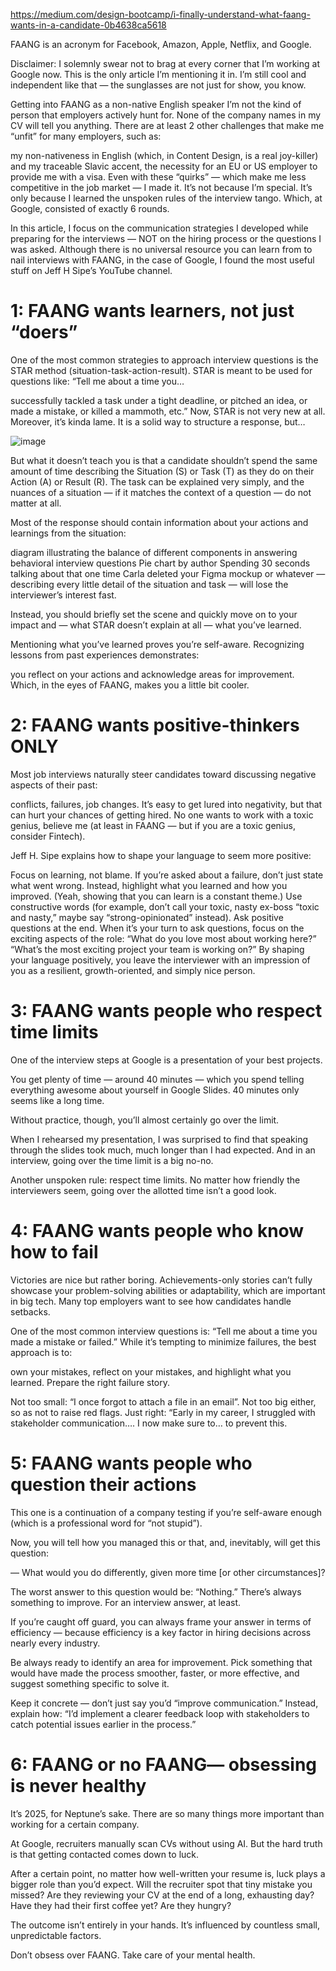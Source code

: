 https://medium.com/design-bootcamp/i-finally-understand-what-faang-wants-in-a-candidate-0b4638ca5618 

FAANG is an acronym for Facebook, Amazon, Apple, Netflix, and Google.

Disclaimer: I solemnly swear not to brag at every corner that I’m working at Google now. This is the only article I’m mentioning it in. I’m still cool and independent like that — the sunglasses are not just for show, you know.

Getting into FAANG as a non-native English speaker
I’m not the kind of person that employers actively hunt for. None of the company names in my CV will tell you anything. There are at least 2 other challenges that make me “unfit” for many employers, such as:

my non-nativeness in English (which, in Content Design, is a real joy-killer) and my traceable Slavic accent,
the necessity for an EU or US employer to provide me with a visa.
Even with these “quirks” — which make me less competitive in the job market — I made it. It’s not because I’m special. It’s only because I learned the unspoken rules of the interview tango. Which, at Google, consisted of exactly 6 rounds.

In this article, I focus on the communication strategies I developed while preparing for the interviews — NOT on the hiring process or the questions I was asked. Although there is no universal resource you can learn from to nail interviews with FAANG, in the case of Google, I found the most useful stuff on Jeff H Sipe’s YouTube channel.

# 1: FAANG wants learners, not just “doers”
One of the most common strategies to approach interview questions is the STAR method (situation-task-action-result). STAR is meant to be used for questions like: “Tell me about a time you…

successfully tackled a task under a tight deadline, or
pitched an idea, or
made a mistake, or
killed a mammoth,
etc.”
Now, STAR is not very new at all. Moreover, it’s kinda lame. It is a solid way to structure a response, but…

![image](https://github.com/user-attachments/assets/d8bad43e-44dd-45fb-8324-b67fb46b9a89)

But what it doesn’t teach you is that a candidate shouldn’t spend the same amount of time describing the Situation (S) or Task (T) as they do on their Action (A) or Result (R). The task can be explained very simply, and the nuances of a situation — if it matches the context of a question — do not matter at all.

Most of the response should contain information about your actions and learnings from the situation:

diagram illustrating the balance of different components in answering behavioral interview questions
Pie chart by author
Spending 30 seconds talking about that one time Carla deleted your Figma mockup or whatever — describing every little detail of the situation and task — will lose the interviewer’s interest fast.

Instead, you should briefly set the scene and quickly move on to your impact and — what STAR doesn’t explain at all — what you’ve learned.

Mentioning what you’ve learned proves you’re self-aware. Recognizing lessons from past experiences demonstrates:

you reflect on your actions and
acknowledge areas for improvement.
Which, in the eyes of FAANG, makes you a little bit cooler.

# 2: FAANG wants positive-thinkers ONLY
Most job interviews naturally steer candidates toward discussing negative aspects of their past:

conflicts,
failures,
job changes.
It’s easy to get lured into negativity, but that can hurt your chances of getting hired. No one wants to work with a toxic genius, believe me (at least in FAANG — but if you are a toxic genius, consider Fintech).

Jeff H. Sipe explains how to shape your language to seem more positive:

Focus on learning, not blame. If you’re asked about a failure, don’t just state what went wrong. Instead, highlight what you learned and how you improved. (Yeah, showing that you can learn is a constant theme.)
Use constructive words (for example, don’t call your toxic, nasty ex-boss “toxic and nasty,” maybe say “strong-opinionated” instead).
Ask positive questions at the end. When it’s your turn to ask questions, focus on the exciting aspects of the role:
“What do you love most about working here?”
“What’s the most exciting project your team is working on?”
By shaping your language positively, you leave the interviewer with an impression of you as a resilient, growth-oriented, and simply nice person.

# 3: FAANG wants people who respect time limits
One of the interview steps at Google is a presentation of your best projects.

You get plenty of time — around 40 minutes — which you spend telling everything awesome about yourself in Google Slides. 40 minutes only seems like a long time.

Without practice, though, you’ll almost certainly go over the limit.

When I rehearsed my presentation, I was surprised to find that speaking through the slides took much, much longer than I had expected. And in an interview, going over the time limit is a big no-no.

Another unspoken rule: respect time limits. No matter how friendly the interviewers seem, going over the allotted time isn’t a good look.

# 4: FAANG wants people who know how to fail
Victories are nice but rather boring. Achievements-only stories can’t fully showcase your problem-solving abilities or adaptability, which are important in big tech. Many top employers want to see how candidates handle setbacks.

One of the most common interview questions is: “Tell me about a time you made a mistake or failed.” While it’s tempting to minimize failures, the best approach is to:

own your mistakes,
reflect on your mistakes,
and highlight what you learned.
Prepare the right failure story.

Not too small: “I once forgot to attach a file in an email”. Not too big either, so as not to raise red flags. Just right: “Early in my career, I struggled with stakeholder communication…. I now make sure to… to prevent this.

# 5: FAANG wants people who question their actions
This one is a continuation of a company testing if you’re self-aware enough (which is a professional word for “not stupid”).

Now, you will tell how you managed this or that, and, inevitably, will get this question:

— What would you do differently, given more time [or other circumstances]?

The worst answer to this question would be: “Nothing.” There’s always something to improve. For an interview answer, at least.

If you’re caught off guard, you can always frame your answer in terms of efficiency — because efficiency is a key factor in hiring decisions across nearly every industry.

Be always ready to identify an area for improvement. Pick something that would have made the process smoother, faster, or more effective, and suggest something specific to solve it.

Keep it concrete — don’t just say you’d “improve communication.” Instead, explain how: “I’d implement a clearer feedback loop with stakeholders to catch potential issues earlier in the process.”

# 6: FAANG or no FAANG— obsessing is never healthy
It’s 2025, for Neptune’s sake. There are so many things more important than working for a certain company.

At Google, recruiters manually scan CVs without using AI. But the hard truth is that getting contacted comes down to luck.

After a certain point, no matter how well-written your resume is, luck plays a bigger role than you’d expect. Will the recruiter spot that tiny mistake you missed? Are they reviewing your CV at the end of a long, exhausting day? Have they had their first coffee yet? Are they hungry?

The outcome isn’t entirely in your hands. It’s influenced by countless small, unpredictable factors.

Don’t obsess over FAANG. Take care of your mental health.
